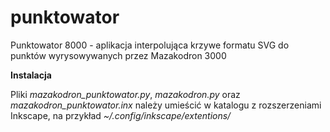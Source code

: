 punktowator
============

Punktowator 8000 - aplikacja interpolująca krzywe formatu SVG do punktów wyrysowywanych przez Mazakodron 3000

**Instalacja**

Pliki *mazakodron_punktowator.py*, *mazakodron.py* oraz *mazakodron_punktowator.inx* należy umieścić w katalogu z rozszerzeniami Inkscape, na przykład *~/.config/inkscape/extentions/*
